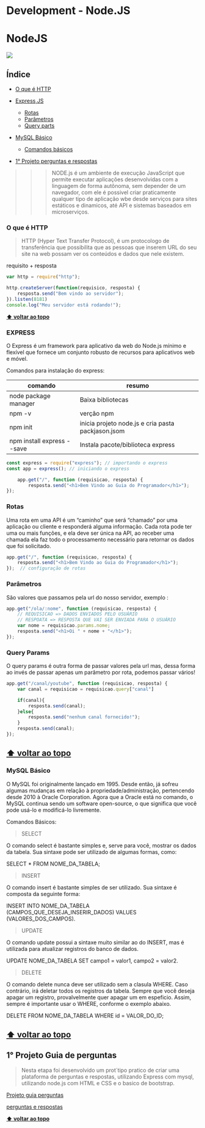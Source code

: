 # Development - Node.JS

# NodeJS
![](https://blog.geekhunter.com.br/wp-content/uploads/2021/02/1_mp91A9RzagntGGjBnwu4Yw-960x540.png.webp)

## Índice

- [O que é HTTP](#O-que-é-HTTP)
  
- [Express,JS](#Express)
  - [Rotas](#Rotas)
  - [Parâmetros](#Parâmetros)
  - [Query parts](#Query-Params)
 
- [MySQL Básico](#MySQL-Básico)
  - [Comandos básicos](#Comandos-Básicos)
- [1° Projeto perguntas e respostas](#1°Projeto-Guia-de-perguntas)

>>>NODE.js é  um ambiente de execução JavaScript que permite executar aplicações desenvolvidas com a linguagem de  forma autônoma, sem depender de um navegador, com ele é possivel criar praticamente  qualquer tipo de aplicação wbe desde serviços para sites estáticos e dinamicos, até API e sistemas baseados em microserviços.

 ### O que é HTTP

>HTTP (Hyper Text Transfer Protocol), é um protocologo de transferência que possibilita que as pessoas que inserem URL do seu site na web possam ver os conteúdos e dados que nele existem.

requisito + resposta

```javascript
var http = require("http");

http.createServer(function(requisico, resposta) {
    resposta.send("Bem vindo ao servidor");
}).listen(8181)
console.log("Meu servidor está rodando!");
```

**[⬆ voltar ao topo](#Índice)**

### EXPRESS

O Express é um framework para aplicativo da web do Node.js mínimo e flexível que fornece um conjunto robusto de recursos para aplicativos web e móvel.

Comandos para instalação do express:

| comando | resumo|
|----|-----|
| node package manager| Baixa bibliotecas|
| npm -v | verção npm|
| npm init | inicia projeto node.js e cria pasta packjason.jsom|
| npm install express --save | Instala pacote/biblioteca express|

```javascript
const express = require("express"); // importando o express
const app = express(); // iniciando o express

    app.get("/", function (requisicao, resposta) {
        resposta.send("<h1>Bem Vindo ao Guia do Programador</h1>");
});
```
### Rotas

Uma rota em uma API é um “caminho” que será “chamado” por uma aplicação ou cliente e responderá alguma informação. Cada rota pode ter uma ou mais funções, e ela deve ser única na API, ao receber uma chamada ela faz todo o processamento necessário para retornar os dados que foi solicitado.

```javascript
app.get("/", function (requisicao, resposta) {
    resposta.send("<h1>Bem Vindo ao Guia do Programador</h1>");
});  // configuração de rotas
```

### Parâmetros
São valores que passamos pela url do nosso servidor, exemplo :

```javascript
app.get("/ola/:nome", function (requisicao, resposta) {
    // REQUISICAO => DADOS ENVIADOS PELO USUÁRIO
    // RESPOATA => RESPOSTA QUE VAI SER ENVIADA PARA O USUÁRIO
    var nome = requisicao.params.nome;
    resposta.send("<h1>Oi " + nome + "</h1>");
});
```
### Query Params
O query params é outra forma de passar valores pela url mas, dessa forma ao invés de passar apenas um parâmetro por rota, podemos passar vários!

```javascript
app.get("/canal/youtube", function (requisicao, resposta) {
    var canal = requisicao = requisicao.query["canal"]

    if(canal){
        resposta.send(canal);
    }else{
        resposta.send("nenhum canal fornecido!");
    }
    resposta.send(canal);
});
```
**[⬆ voltar ao topo](#Índice)**
---

### MySQL Básico

O MySQL foi originalmente lançado em 1995. Desde então, já sofreu algumas mudanças em relação à propriedade/administração, pertencendo desde 2010 à Oracle Corporation. Agora que a Oracle está no comando, o MySQL continua sendo um software open-source, o que significa que você pode usá-lo e modificá-lo livremente.


Comandos Básicos:

> SELECT

O comando select é bastante simples e, serve para você, mostrar os dados da tabela. Sua sintaxe pode ser utilizado de algumas formas, como:

SELECT * FROM NOME_DA_TABELA;

> INSERT

O comando insert é bastante simples de ser utilizado. Sua sintaxe é composta da seguinte forma:

INSERT INTO NOME_DA_TABELA (CAMPOS_QUE_DESEJA_INSERIR_DADOS) VALUES (VALORES_DOS_CAMPOS).

> UPDATE

O comando update possui a sintaxe muito similar ao do INSERT, mas é utilizada para atualizar registros do banco de dados.

UPDATE NOME_DA_TABELA SET campo1 = valor1, campo2 = valor2.

> DELETE

O comando delete nunca deve ser utilizado sem a clasula WHERE. Caso contrário, irá deletar todos os registros da tabela. Sempre que você deseja apagar um registro, provalvelmente quer apagar um em espeficio. Assim, sempre é importante usar o WHERE, conforme o exemplo abaixo.

DELETE FROM NOME_DA_TABELA WHERE id = VALOR_DO_ID;

**[⬆ voltar ao topo](#Índice)**
---

## 1° Projeto Guia de perguntas

> Nesta etapa foi desenvolvido um prot´tipo pratico de criar uma plataforma de perguntas e respostas, utilizando Express com mysql, utilizando node.js com HTML e CSS e o basico de bootstrap.



[Projeto guia perguntas](https://drive.google.com/file/d/1VPsgIfEGK7iUoq40Yeo356Qn1oCPHcaE/view?usp=share_link)

[perguntas e respostas](https://drive.google.com/file/d/13gVXgmsi3Gn_cTycNJlQm8pRWhxBLA4Y/view?usp=share_link)

**[⬆ voltar ao topo](#Índice)**